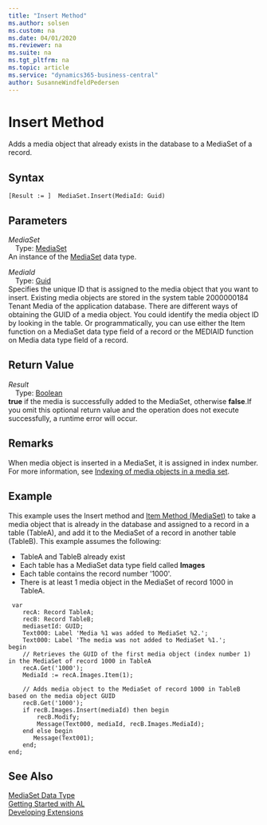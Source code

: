 ```yaml
---
title: "Insert Method"
ms.author: solsen
ms.custom: na
ms.date: 04/01/2020
ms.reviewer: na
ms.suite: na
ms.tgt_pltfrm: na
ms.topic: article
ms.service: "dynamics365-business-central"
author: SusanneWindfeldPedersen
---
```

[//]: # (START>DO_NOT_EDIT)
[//]: # (IMPORTANT:Do not edit any of the content between here and the END>DO_NOT_EDIT.)
[//]: # (Any modifications should be made in the .xml files in the ModernDev repo.)
# Insert Method
Adds a media object that already exists in the database to a MediaSet of a record.


## Syntax
```
[Result := ]  MediaSet.Insert(MediaId: Guid)
```
## Parameters
*MediaSet*  
&emsp;Type: [MediaSet](mediaset-data-type.md)  
An instance of the [MediaSet](mediaset-data-type.md) data type.  

*MediaId*  
&emsp;Type: [Guid](../guid/guid-data-type.md)  
Specifies the unique ID that is assigned to the media object that you want to insert. Existing media objects are stored in the system table 2000000184 Tenant Media of the application database. There are different ways of obtaining the GUID of a media object. You could identify the media object ID by looking in the table. Or programmatically, you can use either the Item function on a MediaSet data type field of a record or the MEDIAID function on Media data type field of a record.
          


## Return Value
*Result*  
&emsp;Type: [Boolean](../boolean/boolean-data-type.md)  
**true** if the media is successfully added to the MediaSet, otherwise **false**.If you omit this optional return value and the operation does not execute successfully, a runtime error will occur.    


[//]: # (IMPORTANT: END>DO_NOT_EDIT)

## Remarks  
When media object is inserted in a MediaSet, it is assigned in index number. For more information, see [Indexing of media objects in a media set](../../devenv-working-with-media-on-records.md).

## Example  
This example uses the Insert method and [Item Method \(MediaSet\)](../../methods-auto/mediaset/mediaset-item-method.md) to take a media object that is already in the database and assigned to a record in a table (TableA), and add it to the MediaSet of a record in another table (TableB). This example assumes the following:

-   TableA and TableB already exist
-   Each table has a MediaSet data type field called **Images**
-   Each table contains the record number '1000'.
-   There is at least 1 media object in the MediaSet of record 1000 in TableA.

```
 var
    recA: Record TableA;
    recB: Record TableB;
    mediasetId: GUID;
    Text000: Label 'Media %1 was added to MediaSet %2.';
    Text000: Label 'The media was not added to MediaSet %1.';
begin
    // Retrieves the GUID of the first media object (index number 1) in the MediaSet of record 1000 in TableA
    recA.Get('1000');  
    MediaId := recA.Images.Item(1);
    
    // Adds media object to the MediaSet of record 1000 in TableB based on the media object GUID
    recB.Get('1000');
    if recB.Images.Insert(mediaId) then begin
        recB.Modify;    
        Message(Text000, mediaId, recB.Images.MediaId);
    end else begin
       Message(Text001);
    end;
end;
``` 

## See Also
[MediaSet Data Type](mediaset-data-type.md)  
[Getting Started with AL](../../devenv-get-started.md)  
[Developing Extensions](../../devenv-dev-overview.md)